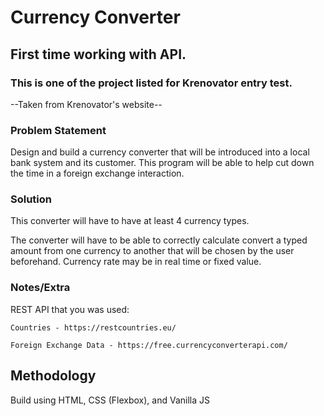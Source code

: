 # Currency Converter

## First time working with API.

### This is one of the project listed for Krenovator entry test.

--Taken from Krenovator's website--

### Problem Statement

Design and build a currency converter that will be introduced into a local bank system and its customer. This program will be able to help cut down the time in a foreign exchange interaction.

### Solution

This converter will have to have at least 4 currency types.

The converter will have to be able to correctly calculate convert a typed amount from one currency to another that will be chosen by the user beforehand. Currency rate may be in real time or fixed value.

### Notes/Extra

REST API that you was used:

    Countries - https://restcountries.eu/

    Foreign Exchange Data - https://free.currencyconverterapi.com/

## Methodology

Build using HTML, CSS (Flexbox), and Vanilla JS
